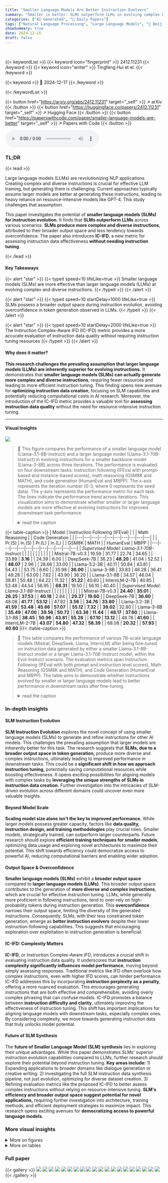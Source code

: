 ```yaml
---
title: "Smaller Language Models Are Better Instruction Evolvers"
summary: "Smaller is better: SLMs outperform LLMs in evolving complex & diverse instructions for AI training."
categories: ["AI Generated", "🤗 Daily Papers"]
tags: ["Natural Language Processing", "Large Language Models", "🏢 Beijing University of Posts and Telecommunications",]
showSummary: true
date: 2024-12-15
draft: false
---
```


<br>

{{< keywordList >}}
{{< keyword icon="fingerprint" >}} 2412.11231 {{< /keyword >}}
{{< keyword icon="writer" >}} Tingfeng Hui et el. {{< /keyword >}}
 
{{< keyword >}} 🤗 2024-12-17 {{< /keyword >}}
 
{{< /keywordList >}}

{{< button href="https://arxiv.org/abs/2412.11231" target="_self" >}}
↗ arXiv
{{< /button >}}
{{< button href="https://huggingface.co/papers/2412.11231" target="_self" >}}
↗ Hugging Face
{{< /button >}}
{{< button href="https://paperswithcode.com/paper/smaller-language-models-are-better" target="_self" >}}
↗ Papers with Code
{{< /button >}}



<audio controls>
    <source src="https://ai-paper-reviewer.com/2412.11231/podcast.wav" type="audio/wav">
    Your browser does not support the audio element.
</audio>


### TL;DR


{{< lead >}}

Large language models (LLMs) are revolutionizing NLP applications. Creating complex and diverse instructions is crucial for effective LLM training, but generating them is challenging.  Current approaches typically assume larger models are better at generating these instructions, leading to heavy reliance on resource-intensive models like GPT-4. This study challenges that assumption.

This paper investigates the potential of **smaller language models (SLMs) for instruction evolution**.  It finds that **SLMs outperform LLMs** across various scenarios. **SLMs produce more complex and diverse instructions**, attributed to their broader output space and less tendency towards overconfidence. The paper also introduces **IC-IFD**, a new metric for assessing instruction data effectiveness **without needing instruction tuning**.

{{< /lead >}}


#### Key Takeaways

{{< alert "star" >}}
{{< typeit speed=10 lifeLike=true >}} Smaller language models (SLMs) are more effective than larger language models (LLMs) at evolving complex and diverse instructions. {{< /typeit >}}
{{< /alert >}}

{{< alert "star" >}}
{{< typeit speed=10 startDelay=1000 lifeLike=true >}} SLMs possess a broader output space during instruction evolution, avoiding overconfidence in token generation observed in LLMs. {{< /typeit >}}
{{< /alert >}}

{{< alert "star" >}}
{{< typeit speed=10 startDelay=2000 lifeLike=true >}} The Instruction Complex-Aware IFD (IC-IFD) metric provides a more accurate evaluation of instruction data quality without requiring instruction tuning resources {{< /typeit >}}
{{< /alert >}}

#### Why does it matter?
**This research challenges the prevailing assumption that larger language models (LLMs) are inherently superior for evolving instructions.** It demonstrates that **smaller language models (SLMs) can actually generate more complex and diverse instructions**, requiring fewer resources and leading to more efficient instruction tuning. This finding opens new avenues for **optimizing instruction data creation**, focusing on SLM capabilities and potentially reducing computational costs in AI research. Moreover, the introduction of the IC-IFD metric provides a valuable tool for **assessing instruction data quality** without the need for resource-intensive instruction tuning.

------
#### Visual Insights



![](https://arxiv.org/html/2412.11231/x1.png)

> 🔼 This figure compares the performance of a smaller language model (Llama-3.1-8B-Instruct) and a larger language model (Llama-3.1-70B-Instruct) in evolving instructions for a smaller backbone model (Llama-3-8B) across three iterations.  The performance is evaluated on four downstream tasks: instruction following (IFEval with prompt-based and instance-based scores), math reasoning (GSM8K and MATH), and code generation (HumanEval and MBPP). The x-axis represents the iteration number (0-3, where 0 represents the seed data). The y-axis represents the performance metric for each task.  The lines indicate the performance trend across iterations.  This visualization aims to demonstrate whether smaller or larger language models are more effective at evolving instructions for improved downstream task performance.
> <details>
> <summary>read the caption</summary>
> Figure 1: Comparison of performance on Llama-3-8B during three iterations of instruction evolution, using Llama-3.1-8B-Instruct and Llama-3.1-70B-Instruct as supervised models for each round under Evol-Instruct scenario.
> </details>





{{< table-caption >}}
| Model | Instruction Following (IFEval) | | | Math Reasoning | | Code Generation | |
|---|---|---|---|---|---|---|---|---|---|
| | Pr.(S) | In.(S) | Pr.(L) | In.(L) | | GSM8K | MATH | | HumanEval | MBPP |
|---|---|---|---|---|---|---|---|---|---|---|
| *Supervised Model: Llama-3.1-70B-Instruct* | | | | | | | | | | |
| Mistral-7B-v0.3 | 19.59 | 31.77 | 22.74 | 34.65 | | 33.89 | **3.16** | | 24.39 | 6.00 |
| DeepSeek-7B | 36.23 | **48.20** | 41.04 | 52.52 | | **48.07** | 2.96 | | 28.66 | 33.00 |
| Llama-3.2-3B | 40.11 | 50.84 | 43.81 | 54.43 | | 53.75 | 6.60 | | 35.98 | **36.00** |
| Llama-3-8B | 33.83 | 46.28 | 36.41 | 49.28 | | 63.00 | 7.62 | | 43.90 | 36.20 |
| Llama-3.1-8B | 34.57 | 46.04 | 38.81 | 50.48 | | 64.22 | 11.32 | | **51.22** | 40.60 |
| InternLM-2-7B | 40.85 | 53.48 | 44.54 | 56.95 | | **68.31** | 19.50 | | 56.10 | 40.40 |
| *Supervised Model: Llama-3.1-8B-Instruct* | | | | | | | | | | |
| Mistral-7B-v0.3 | **24.40** | **35.01** | **26.25** | **37.53** | | **40.18** | 2.84 | | **29.27** | **19.60** |
| DeepSeek-7B | **36.60** | 48.08 | **41.77** | **53.12** | | 47.92 | **3.56** | | **34.76** | **33.80** |
| Llama-3.2-3B | **41.59** | **53.48** | **45.66** | **57.07** | | **55.12** | **7.32** | | **39.02** | 32.80 |
| Llama-3-8B | **35.49** | **47.00** | **39.56** | **50.72** | | **63.38** | **11.44** | | **48.17** | **37.60** |
| Llama-3.1-8B | **38.45** | **50.96** | **43.81** | **55.28** | | **67.10** | **13.12** | | 48.78 | **41.60** |
| InternLM-2-7B | **43.07** | **54.80** | **47.32** | **58.39** | | 68.08 | **20.32** | | **57.93** | **40.80** |{{< /table-caption >}}

> 🔼 This table compares the performance of various 7B-scale language models (Mistral, DeepSeek, Llama, InternLM) after being fine-tuned on instruction data generated by either a smaller Llama-3.1-8B-Instruct model or a larger Llama-3.1-70B-Instruct model, within the Evol-Instruct scenario.  The evaluation metrics span Instruction Following (IFEval with both prompt and instruction level scores), Math Reasoning (GSM8K and MATH), and Code Generation (HumanEval and MBPP). The table aims to demonstrate whether instructions evolved by smaller or larger language models lead to better performance in downstream tasks after fine-tuning.
> <details>
> <summary>read the caption</summary>
> Table 1: Comparison of performance with Llama-3.1-8B-Instruct and Llama-3.1-70B-Instruct as supervised models under Evol-Instruct scenario.
> </details>





### In-depth insights


#### SLM Instruction Evolution
**SLM Instruction Evolution** explores the novel concept of using smaller language models (SLMs) to generate and refine instructions for other AI models.  This challenges the prevailing assumption that larger models are inherently better for this task.  The research suggests that **SLMs, due to a broader output space in token generation,** produce more diverse and complex instructions, ultimately leading to improved performance in downstream tasks.  This could be a **significant shift in how we approach instruction tuning,** potentially saving computational resources while boosting effectiveness. It opens exciting possibilities for aligning models with complex tasks by **leveraging the unique strengths of SLMs in instruction data creation.** Further investigation into the intricacies of SLM-driven evolution across different domains could uncover even more valuable insights.

#### Beyond Model Scale
**Scaling model size alone isn't the key to improved performance.**  While larger models possess greater capacity, factors like **data quality, instruction design, and training methodologies** play crucial roles.  Smaller models, strategically trained, can outperform larger counterparts.  Future research should explore **efficient training techniques for smaller models**, optimizing data usage and exploring novel architectures to maximize their potential.  This shift towards efficiency could democratize access to powerful AI, reducing computational barriers and enabling wider adoption.

#### Output Space & Overconfidence
**Smaller language models (SLMs)** exhibit a **broader output space** compared to **larger language models (LLMs)**. This broader output space contributes to the generation of **more diverse and complex instructions**, which are crucial for effective instruction tuning. LLMs, while generally more proficient in following instructions, tend to over-rely on high-probability tokens during instruction generation. This **overconfidence** narrows their output space, limiting the diversity of the generated instructions. Consequently, SLMs, with their less constrained token generation, emerge as **better instruction evolvers** despite their lower instruction-following capabilities.  This suggests that encouraging exploration over exploitation in instruction generation is beneficial.

#### IC-IFD: Complexity Matters
**IC-IFD**, or Instruction Complex-Aware IFD, introduces a crucial shift in evaluating instruction data quality.  It underscores that **instruction complexity significantly influences model performance**, moving beyond simply assessing responses. Traditional metrics like IFD often overlook how complex instructions, even with higher IFD scores, can hinder performance. IC-IFD addresses this by incorporating **instruction perplexity as a penalty**, offering a more nuanced evaluation. This encourages generating instructions that are both effective and comprehensible, avoiding overly complex phrasing that can confuse models.  IC-IFD promotes a balance between **instruction difficulty and clarity**, ultimately improving the effectiveness of instruction tuning. This shift has important implications for aligning language models with downstream tasks, especially complex ones. By considering complexity, we move towards generating instruction data that truly unlocks model potential.

#### Future of SLM Synthesis
The **future of Smaller Language Model (SLM) synthesis** lies in exploring their unique advantages.  While this paper demonstrates SLMs' superior instruction evolution capabilities compared to LLMs, further research should explore their potential beyond instruction tuning.  **Key areas include:** 1) Expanding applications to broader domains like dialogue generation or creative writing. 2) Investigating the full SLM instruction data synthesis pipeline, not just evolution, optimizing for diverse dataset creation. 3) Refining evaluation metrics like the proposed IC-IFD to better assess complex instructions without relying on resource-intensive tuning.  **SLM's efficiency and broader output space suggest potential for novel applications,** requiring further investigation into architecture, training methods, and efficient deployment strategies to maximize impact. This research opens exciting avenues for **democratizing access to powerful language models.**


### More visual insights

<details>
<summary>More on figures
</summary>


![](https://arxiv.org/html/2412.11231/x2.png)

> 🔼 This figure presents the distribution of difficulty levels for instructions generated by a smaller language model (Llama-3.1-8B-Instruct) and a larger language model (Llama-3.1-70B-Instruct) across three iterations of instruction evolution.  The difficulty levels are categorized as Very Easy, Easy, Medium, Hard, and Very Hard. The x-axis represents the difficulty levels, and the y-axis represents the percentage of instructions falling into each category. Each bar group represents one round of evolution (Iter1, Iter2, and Iter3), and within each group, the blue and orange bars represent the distributions from the smaller and larger models, respectively. The figure aims to demonstrate whether smaller or larger language models generate more complex instructions during the evolution process across different datasets: Alpaca (instruction following), GSM8K (mathematical reasoning), and HumanEval (code generation).
> <details>
> <summary>read the caption</summary>
> Figure 2: Distribution of difficulty levels for instructions evolved during three iterations, using Llama-3.1-8B-Instruct and Llama-3.1-70B-Instruct as supervised models for each round under Evol-Instruct scenario.
> </details>



![](https://arxiv.org/html/2412.11231/x3.png)

> 🔼 This figure compares the performance of different sizes of models (0.5B, 1.5B, 3B, 7B, 14B, 32B, and 72B) within the Qwen-2.5 series on four downstream tasks after instruction tuning with instruction data generated by both small language models (SLMs) and large language models (LLMs).  The tasks include instruction following (IFEval, Pr.(S) and In.(S)), mathematical reasoning (GSM8K and MATH), and code generation (HumanEval and MBPP). For larger models (14B, 32B, and 72B), LORA was used for fine-tuning due to limited computational resources. The metrics used for evaluation are: Pr.(S) and In.(S) (strict and inclusive accuracy on IFEval), GSM8K and MATH (accuracy scores), HumanEval and MBPP (pass@1).  The graph visually represents how SLM-generated and LLM-generated instruction data impact the performance of the models of different sizes for each of the four tasks. The complete numerical results of this comparison can be found in Table 11 of the paper.
> <details>
> <summary>read the caption</summary>
> Figure 3: Comparison of performance among Qwen-2.5 series models. Detailed results can be found in Table 11.
> </details>



![](https://arxiv.org/html/2412.11231/x4.png)

> 🔼 This histogram displays the distribution of minimum neighbor distances (MND) for instructions generated by two models, Llama-3.1-8B-Instruct (SLM) and Llama-3.1-70B-Instruct (LLM), within the AutoIF instruction generation scenario.  The x-axis represents the MND, a measure of similarity between instructions, calculated in the embedding space using all-mpnet-base-v2. The y-axis represents the frequency density of instructions at each MND. A higher MND suggests greater dissimilarity between instructions, implying better diversity. The figure aims to visually compare the diversity of instructions generated by the smaller and larger language models.
> <details>
> <summary>read the caption</summary>
> Figure 4: Distribution of Minimum Neighbor Distance for instructions generated by Llama-3.1-8B-Instruct and Llama-3.1-70B-Instruct in the AutoIF scenario.
> </details>



![](https://arxiv.org/html/2412.11231/x5.png)

> 🔼 This figure presents a comparison of probability distributions for the top-1 output tokens generated by smaller language models (SLMs) and larger language models (LLMs) during instruction evolution in the Evol-Instruct scenario. The x-axis represents the probability, and the y-axis is the density. SLMs show a broader distribution of probabilities, with a lower peak and a longer tail, suggesting that their output space is more diverse than LLMs, which have a sharper peak around higher probabilities.
> <details>
> <summary>read the caption</summary>
> Figure 5: Comparison of output token probability distributions in the Evol-Instruct scenario.
> </details>



![](https://arxiv.org/html/2412.11231/x6.png)

> 🔼 This figure compares the performance of instruction-tuned language models using different data filtering strategies. IC-IFD and IFD, two metrics for evaluating the quality of instructions, are used to filter the Alpaca dataset, a collection of instruction-following data. Three different filtering ratios (5%, 10%, and 15%) are applied.  The filtered data is then used to fine-tune two language models: Llama-3-8B and Llama-3.2-3B. Performance is evaluated using AlpacaFarm, a benchmark for evaluating instruction following models. The comparison is shown in terms of win-tie-lose ratios, derived from assessments by GPT-4 on whether a model's response to an instruction is better, worse, or equal to another model's response. The results show that IC-IFD consistently outperforms IFD across all filtering ratios for both models, suggesting that IC-IFD is a more effective metric for filtering and selecting high-quality instruction data.
> <details>
> <summary>read the caption</summary>
> Figure 6: Performance comparison of three data selection ratios on Alpaca dataset between IC-IFD and IFD.
> </details>



![](https://arxiv.org/html/2412.11231/x7.png)

> 🔼 This figure compares the performance of a Llama-3.2-3B model fine-tuned on different subsets of the Alpaca dataset, created using the Instruction Complex-Aware Instruction Following Difficulty (IC-IFD) metric.  Three different selection ratios (5%, 10%, and 15%) are used to filter the full Alpaca dataset and create smaller training sets. The performance of the models trained on these filtered datasets is then compared to a model fine-tuned on the complete Alpaca dataset. The results are visualized to demonstrate the effectiveness of IC-IFD for instruction data selection.
> <details>
> <summary>read the caption</summary>
> Figure 7: Performance comparison of three data selection ratios on Alpaca dataset between IC-IFD and full dataset.
> </details>



![](https://arxiv.org/html/2412.11231/x8.png)

> 🔼 This figure presents two examples of how large language models (LLMs) and smaller language models (SLMs) evolve instructions when given the constraint of a busy schedule and restrictive diet. The original instruction is to give three tips for staying healthy.  The LLM adds the constraint of a 'moderate lifestyle' and requests an explanation of how to incorporate the tips into a daily routine. The SLM adds the constraints of 'limited time for exercise' and 'restrictive diet,' and requests 'evidence-based' tips.  This demonstrates how SLMs are capable of generating more complex and challenging instructions compared to LLMs, by incorporating more constraints into the evolved prompt.
> <details>
> <summary>read the caption</summary>
> Figure 8: Comparison of cases between LLMs and SLMs under adding constraints strategy.
> </details>



![](https://arxiv.org/html/2412.11231/x9.png)

> 🔼 This figure presents two examples of evolved instructions under the 'deepening' strategy in the Evol-Instruct scenario, comparing the outputs of a Smaller Language Model (SLM) and a Large Language Model (LLM). The original instruction is a simple math word problem. The LLM adds a single additional condition about prorating the hourly wage, while the SLM adds several significantly more complex conditions regarding bonuses, weekday/weekend rates, and timeliness.  This illustrates how SLMs can evolve more complex instructions than LLMs, leading to potentially more effective instruction tuning data.
> <details>
> <summary>read the caption</summary>
> Figure 9: Comparison of cases between LLMs and SLMs under deepening strategy.
> </details>



![](https://arxiv.org/html/2412.11231/x10.png)

> 🔼 This figure presents the prompt template used for in-depth evolution of instructions within the Evol-Instruct scenario.  The template instructs an LLM to act as a prompt rewriter, with the objective of increasing the complexity of a given prompt to challenge other large language models (e.g. ChatGPT, GPT-4).  The rewritten prompt is expected to remain comprehensible and answerable by humans while only adding 10-20 words.  Placeholders `{METHOD}` and `{INSTRUCTION}` within the template are to be replaced with the chosen evolution method (e.g., 'Adding Constraints', 'Deepening', etc.) and the given instruction to be evolved, respectively.
> <details>
> <summary>read the caption</summary>
> Figure 10: In-depth evolution prompt template utilized in Evol-Instruct scenario.
> </details>



![](https://arxiv.org/html/2412.11231/x11.png)

> 🔼 This figure lists the four in-depth methods utilized in the Evol-Instruct scenario: 1. **Adding Constraints:** This method involves adding one or more constraints or requirements to the original prompt. 2. **Deepening:** If the given prompt contains inquiries about certain issues, this method increases the depth and breadth of the inquiry to make it more complex. 3. **Concretizing:** This method involves replacing general concepts in the prompt with more specific concepts. 4. **Adding Reasoning Steps:** If the original prompt can be solved with a few simple thinking processes, this method rewrites the prompt to explicitly request multiple-step reasoning, making it more challenging for the language model.
> <details>
> <summary>read the caption</summary>
> Figure 11: Four in-depth methods utilized in Evol-Instruct scenario.
> </details>



![](https://arxiv.org/html/2412.11231/x12.png)

> 🔼 This figure presents the prompt template employed for in-breadth evolution within the Evol-Instruct scenario.  In-breadth evolution aims to generate entirely new prompts inspired by a given prompt, but within the same domain, while exhibiting increased rarity. The generated prompt should maintain a similar length and complexity as the original.  Crucially, the output should solely consist of the new prompt without any additional explanations or symbols. The template includes placeholders for the original prompt and the newly created prompt.
> <details>
> <summary>read the caption</summary>
> Figure 12: In-breadth evolution prompt template utilized in Evol-Instruct scenario.
> </details>



![](https://arxiv.org/html/2412.11231/x13.png)

> 🔼 This figure presents the prompt template employed for generating seed instructions within the AutoIF scenario.  It directs the language model to generate 50 distinct instructions, emphasizing that these instructions should focus on the format rather than the style of the response. It also highlights the importance of verifiability, stating that adherence to the instructions should be easily assessable by a Python function. Example instructions are provided for both desired and undesired instruction types, and format specifications for the generated output are clearly articulated. The prompt leverages a few seed examples within AutoIF to create verifiable instructions.
> <details>
> <summary>read the caption</summary>
> Figure 13: Prompt template of Self-Instruct Seed Instructions in AutoIF scenario.
> </details>



![](https://arxiv.org/html/2412.11231/x14.png)

> 🔼 This figure presents the prompt template utilized for the 'Verification Funcs and Cases Generation' phase within the AutoIF process.  This stage focuses on generating Python code to evaluate whether responses adhere to given instructions. The prompt instructs the language model to create both an evaluation function and three test cases (input and expected output).  The provided JSON example illustrates the format.  In essence, this prompt guides the model to create an automated verification process for newly generated instructions in the AutoIF pipeline by providing sample JSON of the output function and the cases.
> <details>
> <summary>read the caption</summary>
> Figure 14: Prompt template of Verification Funcs and Cases Generation in AutoIF scenario.
> </details>



![](https://arxiv.org/html/2412.11231/x15.png)

> 🔼 This figure presents the prompt template employed in the Auto Evol-Instruct scenario. The user acts as an instruction rewriter, tasked with transforming a given instruction into a more complex form. The process involves four steps: 1) Listing potential methods to increase instruction complexity, 2) Formulating a plan to implement these methods, 3) Rewriting the instruction based on the plan, and 4) Reviewing and refining the rewritten instruction for clarity and conciseness.  The objective is to make instructions challenging for large language models, while still maintaining their understandability for humans. The template specifies the format strictly.
> <details>
> <summary>read the caption</summary>
> Figure 15: Prompt template of Auto Evol-Instruct scenario.
> </details>



![](https://arxiv.org/html/2412.11231/x16.png)

> 🔼 This figure presents the prompt template used for response generation in the experiments.  It shows two variations of the prompt, one for when an input is provided along with the instruction, and another for when only an instruction is given. In both cases, the model is instructed to provide a comprehensive and accurate response. This ensures consistent prompting across different experimental setups.
> <details>
> <summary>read the caption</summary>
> Figure 16: Prompt template of response generation.
> </details>



![](https://arxiv.org/html/2412.11231/x17.png)

> 🔼 This figure presents the prompt template used for evaluating the difficulty levels of instructions.  The prompt asks an LLM to assess an instruction's difficulty ('very easy', 'easy', 'medium', 'hard', or 'very hard') based on the user's intent and knowledge needed to address it.  The output should be just the difficulty level, without any additional text or symbols.
> <details>
> <summary>read the caption</summary>
> Figure 17: Prompt template of evaluating the difficulty levels.
> </details>



![](https://arxiv.org/html/2412.11231/x18.png)

> 🔼 This figure presents the prompt template employed to extract keywords from the trajectories generated during the instruction evolution process.  This process helps analyze the strategies employed by different language models, providing insights into how they modify instructions during the evolution.
> <details>
> <summary>read the caption</summary>
> Figure 18: Prompt template of extracting the keywords from evolution trajectories.
> </details>



![](https://arxiv.org/html/2412.11231/x19.png)

> 🔼 This figure presents the prompt template utilized for evaluating the difficulty scores of instructions.  The prompt instructs an LLM to assess an instruction's difficulty based on user intent and required knowledge.  It requests the LLM to output a numerical score from 0 to 100, reflecting the estimated difficulty, without any additional text or symbols.  This prompt is used to analyze the complexity of instructions in datasets.
> <details>
> <summary>read the caption</summary>
> Figure 19: Prompt template of evaluating the difficulty scores.
> </details>



![](https://arxiv.org/html/2412.11231/x20.png)

> 🔼 This figure presents the prompt template used for evaluating win/tie/lose rates between two AI assistants, which is used in the AlpacaFarm evaluation. The prompt consists of a user query and responses from two AI assistants.  The prompt instructs an evaluator (likely a stronger LLM like GPT-4) to compare the quality of the two AI assistants’ responses based on criteria including alignment with user needs, conciseness, comprehensiveness, logical flow, use of technical terms, and factual accuracy.  The evaluator is then asked to output a single label indicating whether ‘Assistant 1 is better than Assistant 2’, ‘Assistant 1 is worse than Assistant 2’, or ‘Assistant 1 is equal to Assistant 2’.
> <details>
> <summary>read the caption</summary>
> Figure 20: Prompt template of evaluating the win-tie-lose rates.
> </details>



</details>




<details>
<summary>More on tables
</summary>


{{< table-caption >}}
| Model | Instruction Following (IFEval) | | | Math Reasoning | | Code Generation | |
|---|---|---|---|---|---|---|---|---|---|---| 
| | Pr.(S) | In.(S) | Pr.(L) | In.(L) | | GSM8K | MATH | | HumanEval | MBPP |
|---|---|---|---|---|---|---|---|---|---|---| 
| **Supervised Model: Qwen-2-72B-Instruct** | | | | | | | | | | |
| Mistral-7B-v0.3 | 20.15 | 30.94 | 23.84 | 34.41 | | 46.93 | **3.26** | | 32.32 | 1.80 |
| DeepSeek-7B | 35.67 | 47.12 | **39.56** | 50.84 | | 44.81 | 2.76 | | **36.59** | **34.00** |
| Llama-3.2-3B | 39.74 | 51.44 | 43.99 | 55.40 | | 53.83 | **7.40** | | 38.41 | 31.00 |
| Llama-3-8B | 34.75 | 45.80 | 37.71 | 48.92 | | 63.76 | **10.06** | | 43.90 | 35.40 |
| Llama-3.1-8B | **36.41** | **47.60** | 39.00 | 50.60 | | 65.43 | 10.84 | | **48.17** | 38.40 |
| InternLM-2-7B | 41.96 | 53.60 | 43.99 | 55.64 | | 65.28 | 17.96 | | 56.71 | 40.60 |
| **Supervised Model: Qwen-2-7B-Instruct** | | | | | | | | | | |
| Mistral-7B-v0.3 | **25.32** | **37.17** | **29.76** | **41.01** | | **47.31** | 2.20 | | **32.93** | **12.00** |
| DeepSeek-7B | **36.41** | **48.56** | 39.37 | **51.32** | | **48.07** | **3.82** | | 35.37 | 33.20 |
| Llama-3.2-3B | **43.81** | **55.16** | **47.87** | **58.27** | | **56.56** | 7.18 | | **39.63** | **31.40** |
| Llama-3-8B | **38.92** | **48.33** | **43.81** | **52.19** | | **63.91** | 8.66 | | **45.73** | **38.40** |
| Llama-3.1-8B | 34.75 | 45.80 | **39.93** | **51.08** | | **68.76** | **14.02** | | 46.34 | **38.60** |
| InternLM-2-7B | **44.12** | **55.16** | **48.62** | **58.73** | | **66.87** | **19.60** | | **58.54** | **41.40** |{{< /table-caption >}}
> 🔼 This table compares the performance of various 7B and 70B parameter models from the Mistral, DeepSeek, LLaMA, and InternLM families on instruction following, mathematical reasoning, and code generation tasks under the Evol-Instruct method.  Two different supervised models are used: Qwen-2-7B-Instruct and Qwen-2-72B-Instruct. The metrics reported are Pr.(S), In.(S), Pr.(L), In.(L) for IFEval (instruction following); GSM8K and MATH for mathematical reasoning; and HumanEval and MBPP for code generation.
> <details>
> <summary>read the caption</summary>
> Table 2: Comparison of performance with Qwen-2-7B-Instruct and Qwen-2-72B-Instruct as supervised models under Evol-Instruct scenario.
> </details>

{{< table-caption >}}
| Model | IFEval | | | FollowBench (HSR) | | Common Abilities | |
|---|---|---|---|---|---|---|---|---|---|---|---|---|---|
| | Pr.(S) | In.(S) | Pr.(L) | In.(L) | | Level 1 | Level 2 | Level 3 | Level 4 | Level 5 | Avg. | | C-Eval | MMLU | HumanEval | GSM8K |
|---|---|---|---|---|---|---|---|---|---|---|---|---|---|---|---|
| **Supervision Model: Llama-3.1-70B-Instruct** | | | | | | | | | | | | | | | |
| Llama-3.2-3B | 40.85 | 51.92 | 42.33 | 53.84 | | **61.17** | 57.59 | **50.55** | 33.09 | 26.74 | 45.83 | | **41.37** | **52.65** | **29.88** | 27.07 |
| Llama-3-8B | 37.71 | 50.00 | 39.19 | 52.04 | | 49.64 | 46.60 | 41.56 | 27.05 | 22.37 | 37.44 | | 41.87 | 51.14 | 26.83 | 37.76 |
| Llama-3.1-8B | 41.96 | 53.36 | 42.70 | 54.20 | | 51.77 | 45.60 | 45.04 | 34.85 | 26.61 | 40.78 | | **44.50** | 56.39 | 31.10 | 38.21 |
| Qwen-2-7B | 41.96 | 53.60 | 43.62 | 55.64 | | 72.18 | 62.45 | **56.43** | 41.31 | 35.42 | 53.56 | | **81.08** | 55.71 | 57.32 | **79.68** |
| Qwen-2.5-7B | 49.17 | **60.31** | 50.46 | 61.51 | | **78.88** | **73.78** | **61.50** | 51.99 | 45.42 | **62.31** | | **80.46** | 58.39 | 67.68 | **85.90** |
| InternLM-2-7B | 46.21 | 56.71 | 48.06 | 58.63 | | 68.89 | 62.23 | 54.17 | 44.27 | 42.06 | 54.33 | | 60.11 | 60.59 | 65.35 | 50.00 |
| **Supervision Model: Llama-3.1-8B-Instruct** | | | | | | | | | | | | | | | |
| Llama-3.2-3B | **43.62** | **54.20** | **46.95** | **57.07** | | 56.95 | **61.46** | 50.20 | **37.65** | **34.16** | **48.08** | | 40.56 | 49.08 | 25.00 | **29.87** |
| Llama-3-8B | **41.04** | **51.32** | **42.88** | **53.11** | | **62.99** | **54.38** | **49.29** | **32.21** | **32.21** | **46.21** | | **43.49** | **55.63** | **37.20** | **45.26** |
| Llama-3.1-8B | **42.51** | **54.92** | **44.73** | **56.71** | | **63.99** | **58.15** | **53.29** | **39.49** | **36.02** | **50.19** | | 43.77 | **58.32** | **32.32** | **47.92** |
| Qwen-2-7B | **44.92** | **55.76** | **47.50** | **58.39** | | **78.75** | **63.30** | 52.31 | **50.28** | **43.08** | **57.54** | | 80.11 | **56.84** | **65.24** | 79.53 |
| Qwen-2.5-7B | **50.09** | 59.59 | **52.50** | **61.75** | | 77.86 | 70.22 | 59.86 | **53.35** | **47.18** | 61.69 | | 79.74 | **60.17** | **72.56** | 84.69 |
| InternLM-2-7B | **47.50** | **57.67** | **50.83** | **61.15** | | **74.73** | **66.16** | **61.94** | **54.10** | **46.28** | **60.64** | | **63.03** | **63.16** | **70.96** | **54.27** |{{< /table-caption >}}
> 🔼 This table compares the performance of various 7B-scale language models fine-tuned with instructions generated by smaller (8B) and larger (70B) Llama-3.1 models in the AutoIF instruction generation framework.  The table uses several benchmark datasets, including IFEval, FollowBench, C-Eval, MMLU, HumanEval, and GSM8K, to assess instruction following capabilities, common abilities, and reasoning skills.  The results aim to demonstrate whether smaller language models are more effective at evolving good instructions for fine-tuning.
> <details>
> <summary>read the caption</summary>
> Table 3: Comparison of performance with Llama-3.1-8B-Instruct and Llama-3.1-70B-Instruct as supervised models under AutoIF scenario.
> </details>

{{< table-caption >}}
| Model | Instruction Following (IFEval) |   | Math Reasoning |   | Code Generation | |
|---|---|---|---|---|---|---|---|---|---| 
| | Pr.(S) | In.(S) | Pr.(L) | In.(L) | | GSM8K | MATH | | HumanEval | MBPP |
|---|---|---|---|---|---|---|---|---|---| 
| _Supervised Model: Llama-3.1-70B-Instruct_ | | | | | | | | | | |
| Llama-3.2-3B | 36.60 | 48.68 | 39.00 | 51.08 | | 53.60 | 7.56 | | 35.37 | 33.00 |
| Llama-3-8B | 35.86 | 47.60 | 38.63 | 50.24 | | 63.91 | 9.18 | | 38.41 | 32.40 |
| Llama-3.1-8B | 36.97 | 47.60 | 40.30 | 51.08 | | 66.11 | 11.68 | | 40.85 | **40.40** |
| _Supervised Model: Llama-3.1-8B-Instruct_ | | | | | | | | | | |
| Llama-3.2-3B | **45.47** | **57.43** | **50.28** | **61.27** | | **56.48** | **8.42** | | **38.41** | **34.40** |
| Llama-3-8B | **37.34** | **49.64** | **39.74** | **51.56** | | **67.40** | **12.26** | | **43.90** | **34.80** |
| Llama-3.1-8B | **38.08** | **49.76** | **40.48** | **52.40** | | **69.52** | **15.62** | | **51.22** | 38.80 |{{< /table-caption >}}
> 🔼 This table presents a comparison of the performance of different Llama models in an Auto Evol-Instruct scenario, where existing instructions are automatically refined and evolved to create more complex variants. Two different supervised models are used: Llama-3.1-8B-Instruct (a smaller language model) and Llama-3.1-70B-Instruct (a larger language model). The table reports performance on instruction following (IFEval), mathematical reasoning (GSM8K and MATH), and code generation (HumanEval and MBPP).  The goal is to understand how the size of the supervised model impacts the effectiveness of the evolved instructions.
> <details>
> <summary>read the caption</summary>
> Table 4: Comparison of performance with Llama-3.1-8B-Instruct and Llama-3.1-70B-Instruct as supervised models under Auto Evol-Instruct scenario.
> </details>

{{< table-caption >}}
| Metrics | IFEval | | | |
|---|---|---|---|---| 
| | Pr.(S) | In.(S) | Pr.(L) | In.(L) |
| Original | 33.09 | 44.72 | 36.41 | 48.32 |
| Instruction Len. | 29.94 | 39.69 | 33.83 | 43.53 |
| Instruction PPL | 27.91 | 39.69 | 32.35 | 44.36 |
| IFD | 30.87 | 43.53 | 36.04 | 47.60 |
| IC-IFD | **34.01** | **46.16** | **38.82** | **50.72** |{{< /table-caption >}}
> 🔼 This table compares the performance of different filtering metrics (Instruction Length, Instruction Perplexity, IFD, and IC-IFD) on a subset (25%) of the Alpaca dataset's third iteration evolved by smaller language models (SLMs).  The evaluation is conducted on the Llama-3-8B model and uses IFEval metrics (Pr.(S), In.(S), Pr.(L), In.(L)) to assess instruction-following capabilities.  This analysis is part of an investigation into whether proposed metrics like IC-IFD can mitigate performance degradation observed when using instruction data evolved by SLMs.
> <details>
> <summary>read the caption</summary>
> Table 5: Comparison of different metrics under 25% of Alpaca-iter3 evolved by SLMs on Llama-3-8B.
> </details>

{{< table-caption >}}
| Hyperparameter | Value |
|---|---| 
| Learning Rate | 2×10⁻⁵ |
| Number of Epochs | 3 |
| Number of Devices | 8 |
| Per-device Batch Size | 1 |
| Gradient Accumulation Steps | 8 |
| Learning Rate Scheduler | cosine |
| Warmup Ratio | 0.03 |
| Max Sequence Length | 2048 |{{< /table-caption >}}
> 🔼 This table presents the hyperparameters used for the instruction evolution across three scenarios: Evol-Instruct, AutoIF, and Auto Evol-Instruct.  It lists general hyperparameters such as the number of epochs, devices, batch size, learning rate scheduler, warmup ratio, and max sequence length. Additionally, it includes LoRA hyperparameters: rank, alpha, target modules, and dropout. The table distinguishes between the hyperparameters used for models Qwen-2.5-0.5B & 1.5B, Qwen-2.5-3B & 7B, and Qwen-2.5-14B, 32B, & 72B.
> <details>
> <summary>read the caption</summary>
> Table 6: Hyperparameters utilized in Evol-Instruct, AutoIF and Auto Evol-Instruct scenarios.
> </details>

{{< table-caption >}}
| Hyperparameter | Value | 
|---|---| 
| **General Hyperparameters** | | 
| Number of Epochs | 2 | 
| Number of Devices | 8 | 
| Per-device Batch Size | 1 | 
| Gradient Accumulation Steps | 8 | 
| Learning Rate Scheduler | cosine | 
| Warmup Ratio | 0.03 | 
| Max Sequence Length | 2048 | 
| **LoRA Hyperparameters** | | 
| LoRA Rank | 8 | 
| LoRA Alpha | 8 | 
| LoRA Target | all module | 
| LoRA Dropout | 0.0 | 
| **Qwen-2.5-0.5B and 1.5B** | | 
| Learning Rate | 1e-5 | 
| **Qwen-2.5-3B and 7B** | | 
| Learning Rate | 7e-6 | 
| **Qwen-2.5-14B, 32B and 72B** | | 
| Learning Rate | 5e-5 |{{< /table-caption >}}
> 🔼 This table details the fine-tuning hyperparameters used for different sizes of models within the Qwen-2.5 series.  It shows distinct learning rates for models ranging from 0.5B to 72B parameters.  Specifically, it presents learning rates for (1) Qwen-2.5-0.5B and 1.5B, (2) Qwen-2.5-3B and 7B, (3) Qwen-2.5-14B, 32B and 72B.
> <details>
> <summary>read the caption</summary>
> Table 7: Hyperparameters utilized for fine-tuning Qwen-2.5 series models.
> </details>

{{< table-caption >}}
| | Seed Data | Seed Data |
|---|---|---| 
| | **Dataset** | **Datasize** |
| Instruction Following | Alpaca | 51,983 |
| Mathematical Reasoning | GSM8K Train | 7,473 |
| Code Generation | Code Alpaca | 20,022 |{{< /table-caption >}}
> 🔼 This table provides statistics on the size of the seed instruction datasets used for instruction following, mathematical reasoning, and code generation in the Evol-Instruct and Auto Evol-Instruct experimental scenarios.  It lists the dataset name (Alpaca, GSM8K Train, Code Alpaca) along with the corresponding number of data points in each dataset.
> <details>
> <summary>read the caption</summary>
> Table 8: Statistics of seed instruction data used in the Evol-Instruct and Auto-Evol-Instruct scenarios.
> </details>

{{< table-caption >}}
| Model | Instruction Following (IFEval) | | | | Math Reasoning | | Code Generation | |
| --- | --- | --- | --- | --- | --- | --- | --- | --- |
| | Pr.(S) | In.(S) | Pr.(L) | In.(L) | | GSM8K | MATH | | HumanEval | MBPP |
|---|---|---|---|---|---|---|---|---|---|
| **Seed instruction data** | | | | | | | | | |
| Mistral-7B-v0.3 | 17.01 | 26.86 | 19.04 | 29.14 | | 27.07 | 0.12 | | 10.20 | 8.80 |
| DeepSeek-7B | 22.00 | 34.05 | 23.48 | 35.73 | | 44.05 | 0.56 | | 25.61 | 33.80 |
| Llama-3.2-3B | 22.55 | 34.17 | 25.88 | 37.65 | | 46.40 | 0.56 | | 28.05 | 32.20 |
| Llama-3-8B | 23.11 | 32.97 | 24.77 | 35.13 | | 53.68 | 0.22 | | 25.00 | 28.60 |
| Llama-3.1-8B | 27.54 | 38.13 | 28.65 | 39.21 | | 56.41 | 7.56 | | 29.88 | 31.80 |
| InternLM-2-7B | 32.72 | 45.08 | 35.30 | 48.08 | | 61.87 | 10.28 | | 42.07 | 40.00 |{{< /table-caption >}}
> 🔼 This table (Table 9) presents the evaluation results of various base models on the original seed instruction datasets (without any instruction evolution) used in the instruction evolution experiments. The base models include Mistral-7B-v0.3, DeepSeek-7B, Llama-3.2-3B, Llama-3-8B, Llama-3.1-8B, and InternLM-2-7B. The evaluation is conducted on three different types of downstream tasks: instruction following, mathematical reasoning, and code generation.  Instruction following is evaluated using IFEval (Pr.(S) and In.(S) represent the strict and loose accuracy on the prompt level, while Pr.(L) and In.(L) represent the strict and loose accuracy on the instruction level), mathematical reasoning using GSM8K and MATH (accuracy scores are reported), and code generation using HumanEval and MBPP (pass@1 metrics are reported). The purpose of this table is to establish a baseline performance before instruction evolution and to demonstrate that even powerful base models perform suboptimally on the initial seed data, highlighting the need for improved instruction datasets.
> <details>
> <summary>read the caption</summary>
> Table 9: Results of seed instruction data.
> </details>

{{< table-caption >}}
| Model | Instruction Following (IFEval) |  | Math Reasoning |  | Code Generation | |
|---|---|---|---|---|---|---|---|---|---| 
|  | Pr.(S) | In.(S) | Pr.(L) | In.(L) |  | GSM8K | MATH |  | HumanEval | MBPP |
|---|---|---|---|---|---|---|---|---|---|---| 
| *Supervised Model: Llama-3.1-70B-Instruct* |  |  |  |  |  |  |  |  |  |  |
| Iteration 1 | 33.83 | 46.28 | 36.41 | 49.28 |  | 63.00 | 7.62 |  | 43.90 | 36.20 |
| Iteration 2 | 32.53 | 43.76 | 34.20 | 46.16 |  | 64.59 | 10.04 |  | 42.07 | 36.60 |
| Iteration 3 | 35.12 | 47.36 | 36.97 | 49.28 |  | 64.75 | 11.82 |  | 43.29 | 37.20 |
| *Supervised Model: Llama-3.1-8B-Instruct* |  |  |  |  |  |  |  |  |  |  |
| Iteration 1 | 35.49 | 47.00 | 39.56 | 50.72 |  | 63.38 | 11.44 |  | 48.17 | 37.60 |
| Iteration 2 | 36.78 | 48.20 | 40.30 | 50.84 |  | 64.82 | 11.48 |  | 48.78 | 39.40 |
| Iteration 3 | 33.09 | 44.72 | 36.41 | 48.32 |  | 65.88 | 14.12 |  | 44.51 | 40.80 |{{< /table-caption >}}
> 🔼 This table presents a detailed breakdown of the performance of a Llama-3-8B model after undergoing three iterations of instruction evolution using two different supervised models: Llama-3.1-70B-Instruct and Llama-3.1-8B-Instruct.  The evaluation metrics used are IFEval (instruction following), GSM8K and MATH (mathematical reasoning), and HumanEval and MBPP (code generation). This table complements Figure 1, which visually represents the same data.
> <details>
> <summary>read the caption</summary>
> Table 10: Detailed performance of different evolved iterations on Llama-3-8B refer to Figure 1.
> </details>

{{< table-caption >}}
| Model | Instruction Following (IFEval) |  |  | Math Reasoning |  | Code Generation | |
|---|---|---|---|---|---|---|---|---|---| 
| | Pr.(S) | In.(S) | Pr.(L) | In.(L) |  | GSM8K | MATH |  | HumanEval | MBPP |
|---|---|---|---|---|---|---|---|---|---|---| 
| *Supervised Model: Llama-3.1-70B-Instruct* | | | | | | | | | | |
| Qwen-2.5-0.5B | 18.48 | 32.73 | 22.00 | 35.85 |  | 40.26 | 16.32 |  | 30.49 | 27.60 |
| Qwen-2.5-1.5B | 28.84 | 42.67 | 31.98 | 46.04 |  | 62.32 | 24.06 |  | 50.00 | 43.20 |
| Qwen-2.5-3B | 37.89 | 48.56 | 42.70 | 53.60 |  | 76.12 | 26.44 |  | 63.41 | 55.40 |
| Qwen-2.5-7B | 46.21 | 56.83 | 50.64 | 60.79 |  | 76.12 | 38.14 |  | 70.73 | 61.60 |
| Qwen-2.5-14B (LoRA) | 40.11 | 54.43 | 48.24 | 61.99 |  | 87.79 | 49.94 |  | 75.00 | 67.20 |
| Qwen-2.5-32B (LoRA) | 42.88 | 57.31 | 51.20 | 64.15 |  | 87.79 | 55.02 |  | 80.49 | 71.20 |
| Qwen-2.5-72B (LoRA) | 50.63 | 68.43 | 57.12 | 70.98 |  | 91.05 | 58.83 |  | 82.93 | 76.00 |
| *Supervised Model: Llama-3.1-8B-Instruct* | | | | | | | | | | |
| Qwen-2.5-0.5B | 17.38 | 29.38 | 19.78 | 32.01 |  | 40.71 | 16.26 |  | 34.76 | 28.00 |
| Qwen-2.5-1.5B | 28.47 | 41.73 | 31.98 | 44.96 |  | 65.35 | 27.84 |  | 52.44 | 49.94 |
| Qwen-2.5-3B | 38.82 | 49.76 | 42.51 | 53.96 |  | 76.57 | 30.92 |  | 64.02 | 55.80 |
| Qwen-2.5-7B | 47.32 | 58.39 | 51.39 | 62.35 |  | 82.03 | 43.78 |  | 71.95 | 61.80 |
| Qwen-2.5-14B (LoRA) | 42.51 | 55.16 | 51.02 | 62.47 |  | 88.17 | 52.22 |  | 75.61 | 67.20 |
| Qwen-2.5-32B (LoRA) | 45.84 | 58.75 | 54.71 | 66.31 |  | 89.61 | 55.28 |  | 81.71 | 73.20 |
| Qwen-2.5-72B (LoRA) | 52.79 | 72.56 | 61.25 | 73.27 |  | 91.36 | 60.75 |  | 84.67 | 76.80 |{{< /table-caption >}}
> 🔼 This table presents a comprehensive comparison of the performance achieved by various Qwen-2.5 series models, ranging in size from 0.5B to 72B parameters, across different evaluation benchmarks.  The models were fine-tuned using instruction data generated by both smaller (SLM) and larger (LLM) language models, and their performance was evaluated using instruction following, mathematical reasoning, and code generation tasks. The goal is to assess the impact of model size and instruction data source on the effectiveness of instruction following capabilities.
> <details>
> <summary>read the caption</summary>
> Table 11: Detailed performance among Qwen-2.5 series models refer to Figure 3.
> </details>

{{< table-caption >}}
| Temperature | HumanEval | MBPP | HumanEval | MBPP |
|---|---|---|---|---|
| | *Supervised Model: Llama-3.1-70B-Instruct* | | *Supervised Model: Llama-3.1-8B-Instruct* | |
| greedy | 37.20 | 33.40 | **39.63** | **36.40** |
| 0.1 | 36.59 | 36.40 | **37.80** | **37.60** |
| 0.3 | 38.41 | 35.20 | **39.63** | **37.80** |
| 0.5 | 35.98 | 33.40 | **37.80** | **35.80** |
| 0.7 | 35.98 | **36.00** | **39.02** | 32.80 |
| 0.9 | 34.76 | 33.00 | **40.24** | **35.80** |{{< /table-caption >}}
> 🔼 This table presents the performance of a smaller language model (Llama-3.2-3B) on code generation tasks across different decoding temperatures (greedy decoding, 0.1, 0.3, 0.5, 0.7, and 0.9) during instruction evolution, using two different larger language models (Llama-3.1-70B-Instruct and Llama-3.1-8B-Instruct) as supervised models. The metrics used are HumanEval and MBPP, and the results are compared under each scenario.
> <details>
> <summary>read the caption</summary>
> Table 12: Performance among different temperatures on Llama-3.2-3B under code generation scenario.
> </details>

{{< table-caption >}}
|             | Alpaca | GSM8K Train | Code Alpaca |
| :---------- | :----: | :--------: | :--------: |
| Seed Instruction | 27.63 |    34.05   |    26.01   |
| LLM-Inst Iter1 | 52.89 |    39.88   |    46.75   |
| SLM-Inst Iter1 | **66.35** |    **48.85**   |    **58.86**   |
| LLM-Inst Iter2 | 68.16 |    47.14   |    65.02   |
| SLM-Inst Iter2 | **77.62** |    **63.48**   |    **73.37**   |
| LLM-Inst Iter3 | 75.73 |    54.00   |    72.85   |
| SLM-Inst Iter3 | **82.44** |    **72.12**   |    **79.19**   |{{< /table-caption >}}
> 🔼 This table presents the difficulty scores of instructions generated by smaller and larger language models (Llama-3.1-8B-Instruct and Llama-3.1-70B-Instruct) during three iterations of instruction evolution using the Evol-Instruct method. The scores are calculated for three datasets: Alpaca, GSM8K Train, and Code Alpaca.  The difficulty levels help analyze the complexity of generated instructions and their impact on model performance in downstream tasks.
> <details>
> <summary>read the caption</summary>
> Table 13: Scores of difficulty levels for instructions evolved during three iterations, using Llama-3.1-8B-Instruct and Llama-3.1-70B-Instruct as supervised models for each round under Evol-Instruct scenario.
> </details>

{{< table-caption >}}
| Iteration | Average Reward | Average Reward | Average Reward |
| :------- | :------------: | :------------: | :------------: |
|         |    Alpaca     |     GSM8K     |  Code Alpaca   |
|---|---|---|---| 
| *Supervised Model: Llama-3.1-70B-Instruct* | | | |
| Iteration 1 | 1.54 | 0.74 | 1.10 |
| Iteration 2 | **1.68** | 0.73 | **1.19** |
| Iteration 3 | **1.56** | 0.69 | **1.14** |
| *Supervised Model: Llama-3.1-8B-Instruct* | | | |
| Iteration 1 | **1.59** | **1.01** | **1.23** |
| Iteration 2 | 1.54 | **0.79** | 0.96 |
| Iteration 3 | 1.42 | **0.97** | 1.03 |{{< /table-caption >}}
> 🔼 This table presents a comparison of the average reward scores assigned by the InternLM-2-7B-Reward model to instructions generated by SLMs (Smaller Language Models) and LLMs (Larger Language Models) across three iterations of the Evol-Instruct process, using three different instruction datasets: Alpaca, GSM8K, and Code Alpaca. The reward model evaluates the quality of the generated instructions based on certain criteria, and the average reward score reflects the overall quality of the instruction set produced by each model type in each iteration.  This comparison helps to understand if one model type consistently generates higher-quality instructions than the other across different iterations and datasets.
> <details>
> <summary>read the caption</summary>
> Table 14: Comparison of average rewards among different iteration evolution instruction data.
> </details>

{{< table-caption >}}
| Datasets | IFD (%) | IC-IFD (%) | Performance |
|---|---|---|---| 
| SLMs (Alpaca iter 3) | **83.04** | 35.89 | 40.64 |
| LLMs (Alpaca iter 3) | 82.03 | **37.05** | **42.18** |{{< /table-caption >}}
> 🔼 This table compares the Instruction Following Difficulty (IFD) and Instruction Complex-Aware IFD (IC-IFD) scores on the third round of Alpaca datasets evolved by smaller language models (SLMs) and larger language models (LLMs). It also includes the performance of these datasets on IFEval benchmark using Llama-3-8B model.
> <details>
> <summary>read the caption</summary>
> Table 15: Comparison of IFD and IC-IFD on third-round evolved Alpaca datasets from SLMs and LLMs.
> </details>

</details>




### Full paper

{{< gallery >}}
<img src="https://ai-paper-reviewer.com/2412.11231/1.png" class="grid-w50 md:grid-w33 xl:grid-w25" />
<img src="https://ai-paper-reviewer.com/2412.11231/2.png" class="grid-w50 md:grid-w33 xl:grid-w25" />
<img src="https://ai-paper-reviewer.com/2412.11231/3.png" class="grid-w50 md:grid-w33 xl:grid-w25" />
<img src="https://ai-paper-reviewer.com/2412.11231/4.png" class="grid-w50 md:grid-w33 xl:grid-w25" />
<img src="https://ai-paper-reviewer.com/2412.11231/5.png" class="grid-w50 md:grid-w33 xl:grid-w25" />
<img src="https://ai-paper-reviewer.com/2412.11231/6.png" class="grid-w50 md:grid-w33 xl:grid-w25" />
<img src="https://ai-paper-reviewer.com/2412.11231/7.png" class="grid-w50 md:grid-w33 xl:grid-w25" />
<img src="https://ai-paper-reviewer.com/2412.11231/8.png" class="grid-w50 md:grid-w33 xl:grid-w25" />
<img src="https://ai-paper-reviewer.com/2412.11231/9.png" class="grid-w50 md:grid-w33 xl:grid-w25" />
<img src="https://ai-paper-reviewer.com/2412.11231/10.png" class="grid-w50 md:grid-w33 xl:grid-w25" />
<img src="https://ai-paper-reviewer.com/2412.11231/11.png" class="grid-w50 md:grid-w33 xl:grid-w25" />
<img src="https://ai-paper-reviewer.com/2412.11231/12.png" class="grid-w50 md:grid-w33 xl:grid-w25" />
<img src="https://ai-paper-reviewer.com/2412.11231/13.png" class="grid-w50 md:grid-w33 xl:grid-w25" />
<img src="https://ai-paper-reviewer.com/2412.11231/14.png" class="grid-w50 md:grid-w33 xl:grid-w25" />
<img src="https://ai-paper-reviewer.com/2412.11231/15.png" class="grid-w50 md:grid-w33 xl:grid-w25" />
<img src="https://ai-paper-reviewer.com/2412.11231/16.png" class="grid-w50 md:grid-w33 xl:grid-w25" />
<img src="https://ai-paper-reviewer.com/2412.11231/17.png" class="grid-w50 md:grid-w33 xl:grid-w25" />
<img src="https://ai-paper-reviewer.com/2412.11231/18.png" class="grid-w50 md:grid-w33 xl:grid-w25" />
<img src="https://ai-paper-reviewer.com/2412.11231/19.png" class="grid-w50 md:grid-w33 xl:grid-w25" />
<img src="https://ai-paper-reviewer.com/2412.11231/20.png" class="grid-w50 md:grid-w33 xl:grid-w25" />
{{< /gallery >}}